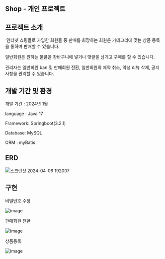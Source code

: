 ## Shop - 개인 프로젝트

## 프로젝트 소개 

&nbsp;인터넷 쇼핑몰로 가입한 회원들 중 판매를 희망하는 회원은 카테고리에 맞는 상품 등록을 통하며 판매할 수 있습니다.

일반회원은 원하는 물품을 장바구니에 넣거나 댓글을 남기고 구매를 할 수 있습니다.

관리자는 일반회원 ban 및 판매회원 전환, 일반회원의 예약 취소, 악성 리뷰 삭제, 공지사항을 관리할 수 있습니다.

## 개발 기간 및 환경
개발 기간 : 2024년 1월

language : Java 17

Framework: Springboot(3.2.1)

Database: MySQL

ORM : myBatis

## ERD

![스크린샷 2024-04-06 192007](https://github.com/BDCOOT/MyBatis_Gradle_Shop/assets/94902010/5fd52504-dd49-4124-a010-06a723155c81)



## 구현
 비밀번호 수정

 ![image](https://github.com/BDCOOT/MyBatis_Gradle_Shop/assets/94902010/55bc38b5-0ca4-4722-8777-0a017a9c9fc8)



 판매회원 전환

 
 ![image](https://github.com/BDCOOT/MyBatis_Gradle_Shop/assets/94902010/3b6db0bb-a0ec-4c8d-a9b1-c0c186060008)


 상품등록
 
 
 ![image](https://github.com/BDCOOT/MyBatis_Gradle_Shop/assets/94902010/fe116a77-9cab-415d-8879-ce8b7f0b154b)

